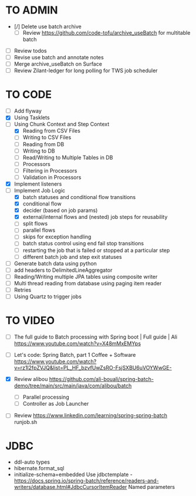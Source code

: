 # TO ADMIN
- [/] Delete use batch archive
  - [ ] Review https://github.com/code-tofu/archive_useBatch for multitable batch
- [ ] Review todos
- [ ] Revise use batch and annotate notes 
- [ ] Merge archive_useBatch on Surface
- [ ] Review Zilant-ledger for long polling for TWS job scheduler
# TO CODE
- [ ] Add flyway
- [x] Using Tasklets
- [ ] Using Chunk Context and Step Context
  - [x] Reading from CSV Files
  - [ ] Writing to CSV Files
  - [ ] Reading from DB
  - [ ] Writing to DB
  - [ ] Read/Writing to Multiple Tables in DB
  - [ ] Processors
  - [ ] Filtering in Processors
  - [ ] Validation in Processors
- [x] Implement listeners
- [ ] Implement Job Logic
    - [x] batch statuses and conditional flow transitions
    - [x] conditional flow
    - [x] decider (based on job params)
    - [x] external/internal flows and (nested) job steps for reusability
    - [ ] split flows
    - [ ] parallel flows
    - [ ] skips for exception handling
    - [ ] batch status control using end fail stop transitions
    - [ ] restarting the job that is failed or stopped at a particular step
    - [ ] different batch job and step exit statuses
- [ ] Generate batch data using python
- [ ] add headers to DelimitedLineAggregator
- [ ] Reading/Writing multiple JPA tables using composite writer
- [ ] Multi thread reading from database using paging item reader
- [ ] Retries
- [ ] Using Quartz to trigger jobs
# TO VIDEO
- [ ] The full guide to Batch processing with Spring boot | Full guide | Ali https://www.youtube.com/watch?v=X48mMxEMYps
- [ ] Let's code: Spring Batch, part 1 Coffee + Software https://www.youtube.com/watch?v=rz1l2fpZVJQ&list=PL_HF_bzvfUwZsRO-FsjSXBU6uVOYWwGE-
- [x] Review alibou  https://github.com/ali-bouali/spring-batch-demo/tree/main/src/main/java/com/alibou/batch
  - [ ] Parallel processing
  - [ ] Controller as Job Launcher
- [ ] Review https://www.linkedin.com/learning/spring-spring-batch runjob.sh


# JDBC
- ddl-auto types
- hibernate.format_sql
- initialize-schema=embedded
Use jdbctemplate - https://docs.spring.io/spring-batch/reference/readers-and-writers/database.html#JdbcCursorItemReader
Named parameters


